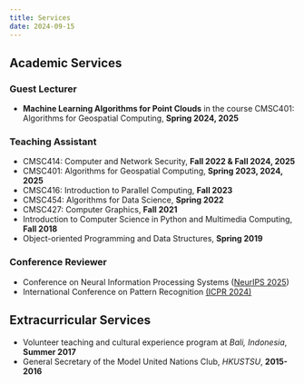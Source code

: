 ```yaml
---
title: Services
date: 2024-09-15
---
```


## Academic Services

### Guest Lecturer

* **Machine Learning Algorithms for Point Clouds** in the course CMSC401: Algorithms for
Geospatial Computing, **Spring 2024, 2025**

### Teaching Assistant

* CMSC414: Computer and Network Security, **Fall 2022 \& Fall 2024, 2025**
* CMSC401: Algorithms for Geospatial Computing, **Spring 2023, 2024, 2025**
* CMSC416: Introduction to Parallel Computing, **Fall 2023**
* CMSC454: Algorithms for Data Science, **Spring 2022**
* CMSC427: Computer Graphics, **Fall 2021**
* Introduction to Computer Science in Python and Multimedia Computing, **Fall 2018**
* Object-oriented Programming and Data Structures, **Spring 2019**

### Conference Reviewer

* Conference on Neural Information Processing Systems ([NeurIPS 2025](https://neurips.cc/))
* International Conference on Pattern Recognition [(ICPR 2024)](https://icpr2024.org/)

## Extracurricular Services

* Volunteer teaching and cultural experience program at *Bali, Indonesia*, **Summer 2017**
* General Secretary of the Model United Nations Club, *HKUSTSU*, **2015-2016**
